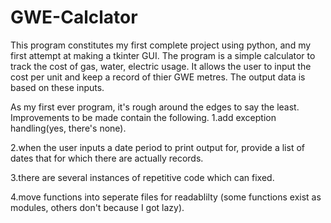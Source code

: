 # GWE-Calclator

This program constitutes my first complete project using python, and my first attempt at making a tkinter GUI. The program is a simple calculator to track the cost of gas, water, electric usage.
It allows the user to input the cost per unit and keep a record of thier GWE metres. The output data is based on these inputs.

As my first ever program, it's rough around the edges to say the least. Improvements to be made contain the following.
  1.add exception handling(yes, there's none).
  
  2.when the user inputs a date period to print output for, provide a list of dates that for which there are actually records.
  
  3.there are several instances of repetitive code which can fixed.
  
  4.move functions into seperate files for readablilty (some functions exist as modules, others don't because I got lazy). 
